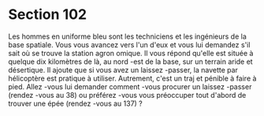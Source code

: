 # Section 102

Les hommes en uniforme bleu sont les techniciens et les
ingénieurs de la base spatiale. Vous vous avancez vers l'un d'eux
et vous lui demandez s'il sait où se trouve la station
agron omique. Il vous répond qu'elle est située à quelque dix
kilomètres de là, au nord -est de la base, sur un terrain aride et
désertique. Il ajoute que si vous avez un laissez -passer, la navette
par hélicoptère est pratique à utiliser. Autrement, c'est un traj et
pénible à faire à pied. Allez -vous lui demander comment -vous
procurer un laissez -passer  (rendez -vous au 38) ou préférez -vous
vous préoccuper tout d'abord de trouver une épée (rendez -vous
au 137) ?